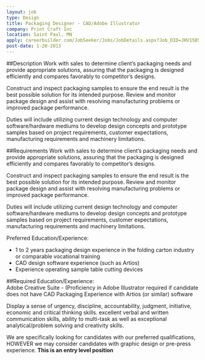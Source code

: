 ```yaml
---
layout: job
type: Design
title: Packaging Designer - CAD/Adobe Illustrator
company: Print Craft Inc
location: Saint Paul, MN
apply: careerbuilder.com/JobSeeker/Jobs/JobDetails.aspx?Job_DID=JHV15D5XY3NPRP0QDN2
post-date: 1-20-2013
--- 
```


##Description
Work with sales to determine client’s packaging needs and provide appropriate solutions, assuring that the packaging is designed efficiently and compares favorably to competitor’s designs. 

Construct and inspect packaging samples to ensure the end result is the best possible solution for its intended purpose. Review and monitor package design and assist with resolving manufacturing problems or improved package performance. 

Duties will include utilizing current design technology and computer software/hardware mediums to develop design concepts and prototype samples based on project requirements, customer expectations, manufacturing requirements and machinery limitations.

##Requirements
Work with sales to determine client’s packaging needs and provide appropriate solutions, assuring that the packaging is designed efficiently and compares favorably to competitor’s designs. 

Construct and inspect packaging samples to ensure the end result is the best possible solution for its intended purpose. Review and monitor package design and assist with resolving manufacturing problems or improved package performance. 

Duties will include utilizing current design technology and computer software/hardware mediums to develop design concepts and prototype samples based on project requirements, customer expectations, manufacturing requirements and machinery limitations.

Preferred Education/Experience:
* 1 to 2 years packaging design experience in the folding carton industry or comparable vocational training
* CAD design software experience (such as Artios)
* Experience operating sample table cutting devices

##Required Education/Experience:  
Adobe Creative Suite - (Proficiency in Adobe Illustrator required if candidate does not have CAD Packaging Experience with Artios (or similar) software

Display a sense of urgency, discipline, accountability, judgment, initiative, economic and critical thinking skills.  excellent verbal and written communication skills, ability to multi-task as well as exceptional analytical/problem solving and creativity skills.

We are specifically looking for candidates with our preferred qualifications, HOWEVER we may consider candidates with graphic design or pre-press experience.  **This is an entry level position**